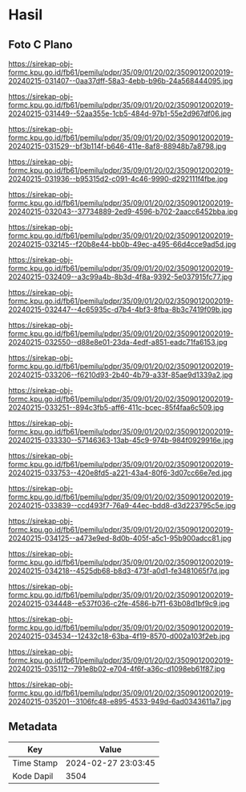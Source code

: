 # Hasil

## Foto C Plano

https://sirekap-obj-formc.kpu.go.id/fb61/pemilu/pdpr/35/09/01/20/02/3509012002019-20240215-031407--0aa37dff-58a3-4ebb-b96b-24a568444095.jpg

https://sirekap-obj-formc.kpu.go.id/fb61/pemilu/pdpr/35/09/01/20/02/3509012002019-20240215-031449--52aa355e-1cb5-484d-97b1-55e2d967df06.jpg

https://sirekap-obj-formc.kpu.go.id/fb61/pemilu/pdpr/35/09/01/20/02/3509012002019-20240215-031529--bf3b114f-b646-411e-8af8-88948b7a8798.jpg

https://sirekap-obj-formc.kpu.go.id/fb61/pemilu/pdpr/35/09/01/20/02/3509012002019-20240215-031936--b95315d2-c091-4c46-9990-d292111f4fbe.jpg

https://sirekap-obj-formc.kpu.go.id/fb61/pemilu/pdpr/35/09/01/20/02/3509012002019-20240215-032043--37734889-2ed9-4596-b702-2aacc6452bba.jpg

https://sirekap-obj-formc.kpu.go.id/fb61/pemilu/pdpr/35/09/01/20/02/3509012002019-20240215-032145--f20b8e44-bb0b-49ec-a495-66d4cce9ad5d.jpg

https://sirekap-obj-formc.kpu.go.id/fb61/pemilu/pdpr/35/09/01/20/02/3509012002019-20240215-032409--a3c99a4b-8b3d-4f8a-9392-5e037915fc77.jpg

https://sirekap-obj-formc.kpu.go.id/fb61/pemilu/pdpr/35/09/01/20/02/3509012002019-20240215-032447--4c65935c-d7b4-4bf3-8fba-8b3c7419f09b.jpg

https://sirekap-obj-formc.kpu.go.id/fb61/pemilu/pdpr/35/09/01/20/02/3509012002019-20240215-032550--d88e8e01-23da-4edf-a851-eadc71fa6153.jpg

https://sirekap-obj-formc.kpu.go.id/fb61/pemilu/pdpr/35/09/01/20/02/3509012002019-20240215-033206--f6210d93-2b40-4b79-a33f-85ae9d1339a2.jpg

https://sirekap-obj-formc.kpu.go.id/fb61/pemilu/pdpr/35/09/01/20/02/3509012002019-20240215-033251--894c3fb5-aff6-411c-bcec-85f4faa6c509.jpg

https://sirekap-obj-formc.kpu.go.id/fb61/pemilu/pdpr/35/09/01/20/02/3509012002019-20240215-033330--57146363-13ab-45c9-974b-984f0929916e.jpg

https://sirekap-obj-formc.kpu.go.id/fb61/pemilu/pdpr/35/09/01/20/02/3509012002019-20240215-033753--420e8fd5-a221-43a4-80f6-3d07cc66e7ed.jpg

https://sirekap-obj-formc.kpu.go.id/fb61/pemilu/pdpr/35/09/01/20/02/3509012002019-20240215-033839--ccd493f7-76a9-44ec-bdd8-d3d223795c5e.jpg

https://sirekap-obj-formc.kpu.go.id/fb61/pemilu/pdpr/35/09/01/20/02/3509012002019-20240215-034125--a473e9ed-8d0b-405f-a5c1-95b900adcc81.jpg

https://sirekap-obj-formc.kpu.go.id/fb61/pemilu/pdpr/35/09/01/20/02/3509012002019-20240215-034218--4525db68-b8d3-473f-a0d1-fe3481065f7d.jpg

https://sirekap-obj-formc.kpu.go.id/fb61/pemilu/pdpr/35/09/01/20/02/3509012002019-20240215-034448--e537f036-c2fe-4586-b7f1-63b08d1bf9c9.jpg

https://sirekap-obj-formc.kpu.go.id/fb61/pemilu/pdpr/35/09/01/20/02/3509012002019-20240215-034534--12432c18-63ba-4f19-8570-d002a103f2eb.jpg

https://sirekap-obj-formc.kpu.go.id/fb61/pemilu/pdpr/35/09/01/20/02/3509012002019-20240215-035112--791e8b02-e704-4f6f-a36c-d1098eb61f87.jpg

https://sirekap-obj-formc.kpu.go.id/fb61/pemilu/pdpr/35/09/01/20/02/3509012002019-20240215-035201--3106fc48-e895-4533-949d-6ad0343611a7.jpg


## Metadata

| Key        | Value               |
| ---------- | ------------------- |
| Time Stamp | 2024-02-27 23:03:45 |
| Kode Dapil | 3504                |



